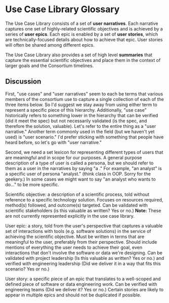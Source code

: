 # Use Case Library Glossary

The Use Case Library consists of a set of **user narratives**. Each
narrative captures one set of highly-related scientific objectives and
is achieved by a series of **user epics**. Each epic is enabled by a
set of **user stories**, which are technically-focused details about
how to achieve that epic.  User stories will often be shared among
different epics.

The Use Case Library also provides a set of high level **summaries** that
capture the essential scientific objectives and place them in the context
of larger goals and the Consortium timelines.

## Discussion

First, "use cases" and "user narratives" seem to each be terms that
various members of the consortium use to capture a single collection
of each of the three items below. So I'd suggest we stay away from
using either term to represent a specific piece of this
hierarchy. Additionally, "use case" historically refers to something
lower in the hierarchy that can be verified (did it meet the spec) but
not necessarily validated (is the spec, and therefore the solution,
valuable).  Let's refer to the entire thing as a "user narrative."
Another term commonly used in the field (but we haven't yet used) is
"user scenario." I'd prefer sticking with something that people have
heard before, so let's go with "user narrative."

Second, we need a set lexicon for representing different types of
users that are meaningful and in scope for our purposes. A general
purpose description of a type of user is called a persona, but we
should refer to them as a user in the narratives by saying "a
<persona>." For example, "an analyst" is a specific user of persona
"analyst." (think class in OOP. Sorry for the geekery.) In some cases
we might want to say "an analyst who wants to do..." to be more
specific.

Scientific objective: a description of a scientific process, told
without reference to a specific technology solution. Focuses on
resources required, method(s) followed, and outcome(s) targeted. Can
be validated with scientific stakeholders (is this valuable as
written? Yes or no.)  **Note:** These are not currently represented
explicitly in the use case library.

User epic: a story, told from the user's perspective that captures a
valuable set of interactions with tools (e.g. software solutions) in
the service of achieving the scientific objective. Must be written in
terms that are meaningful to the user, preferably from their
perspective. Should include mentions of everything the user needs to
achieve their goal, even interactions that don't involve the software
or data we're designing. Can be validated with project leadership (Is
this valuable as written? Yes or no.) and verified with engineering
leadership (Did we deliver it in a way that fits this scenario? Yes or
no.)

User story: a specific piece of an epic that translates to a
well-scoped and defined piece of software or data engineering
work. Can be verified with engineering teams (Did we deliver it? Yes
or no.) Certain stories are likely to appear in multiple epics and
should not be duplicated if possible.
